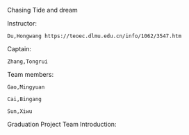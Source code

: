Chasing Tide and dream

Instructor:

    Du,Hongwang https://teoec.dlmu.edu.cn/info/1062/3547.htm

Captain: 

    Zhang,Tongrui

Team members: 

    Gao,Mingyuan 

    Cai,Bingang 

    Sun,Xiwu

Graduation Project Team Introduction:


